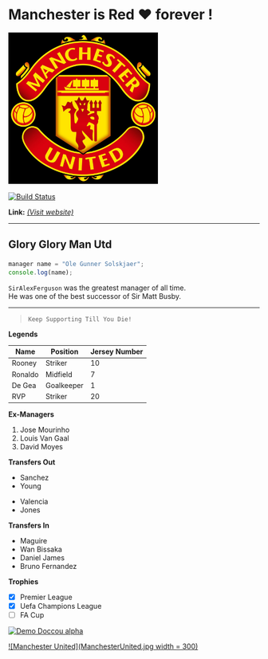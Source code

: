 # Manchester is Red :heart: forever !
<!-- ![rohit maan](ManchesterUnited.jpg "helloji") -->
<img src = "ManchesterUnited.jpg"  alt = "Manchester United"  width=300  title= "ManUtd Logo">

[![Build Status](https://travis-ci.org/github/training-kit.svg?branch=master)](https://travis-ci.org/github/training-kit)

**Link:** _[(Visit website)](https://www.manutd.com/ "OfficialSite")_

---

## Glory Glory Man Utd 

```javascript
manager name = "Ole Gunner Solskjaer";
console.log(name); 
```

`SirAlexFerguson` was the greatest manager of all time.<br>
He was one of the best successor of Sir Matt Busby.

*******

>     Keep Supporting Till You Die!

**Legends**

|   Name  |  Position  | Jersey Number
| ------- | ---------- | -------------
| Rooney  |  Striker   |     10
| Ronaldo |  Midfield  |     7
| De Gea  | Goalkeeper |     1
|   RVP   |  Striker   |     20

**Ex-Managers**
1. Jose Mourinho
2. Louis Van Gaal
3. David Moyes

**Transfers Out** 
* Sanchez
* Young
- Valencia
- Jones

**Transfers In**
- Maguire
- Wan Bissaka
- Daniel James
- Bruno Fernandez

**Trophies**
* [x] Premier League
* [x] Uefa Champions League
* [ ] FA Cup

[![Demo Doccou alpha](https://j.gifs.com/XLv12V.gif)](https://www.youtube.com/watch?v=OiMRxVndTeU)

[![Manchester United](ManchesterUnited.jpg  width = 300)](https://www.youtube.com/watch?v=cK0-tiorIi4)
